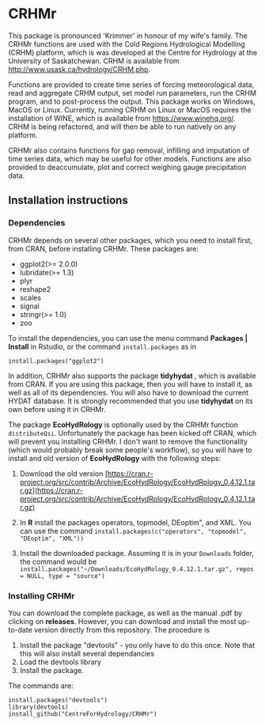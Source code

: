 # CRHMr
This package is pronounced 'Krimmer' in honour of my wife's family.
The CRHMr functions are used with the Cold Regions Hydrological Modelling (CRHM) platform, which is was developed at the Centre for Hydrology at the University of Saskatchewan. CRHM is available from http://www.usask.ca/hydrology/CRHM.php.

Functions are provided to create time series of forcing meteorological data, read and aggregate CRHM output, set model run parameters, run the CRHM program, and to post-process the output. This package works on Windows, MacOS or Linux. Currently, running CRHM on Linux or MacOS requires the installation of WINE, which is available from https://www.winehq.org/. CRHM is being refactored, and will then be able to run natively on any platform.

CRHMr also contains functions for gap removal, infilling and imputation of time series data, which may be useful for other models. Functions are also provided to deaccumulate, plot and correct weighing gauge precipitation data.

## Installation instructions

### Dependencies
CRHMr depends on several other packages, which you need to install first, from CRAN, before installing CRHMr.
These packages are:
- ggplot2(>= 2.0.0)
- lubridate(>= 1.3)
- plyr
- reshape2
- scales
- signal
- stringr(>= 1.0)
- zoo

To install the dependencies, you can use the menu command **Packages | Install** in Rstudio, or the command `install.packages` as in

`install.packages("ggplot2")`

In addition, CRHMr also supports the package **tidyhydat** , which is available from CRAN. If you are using this package, then you will have to install it, as well as all of its dependencies. You will also have to download the current HYDAT database. It is strongly recommended that you use **tidyhydat** on its
own before using it in CRHMr.

The package **EcoHydRology** is optionally used by the CRHMr function `distributeQsi`. Unfortunately the package
has been kicked off CRAN, which will prevent you installing CRHMr. I don't want to remove the functionality (which
would probably break some people's workflow), so you will have to install and old version of **EcoHydRology** with
the following steps:

1. Download the old version [https://cran.r-project.org/src/contrib/Archive/EcoHydRology/EcoHydRology_0.4.12.1.tar.gz](https://cran.r-project.org/src/contrib/Archive/EcoHydRology/EcoHydRology_0.4.12.1.tar.gz)

2. In **R** install the packages operators, topmodel, DEoptim", and XML. You can use the command `install.packages(c("operators", "topmodel", "DEoptim", "XML"))`

3. Install the downloaded package. Assuming it is in your `Downloads` folder, the command would be `install.packages("~/Downloads/EcoHydRology_0.4.12.1.tar.gz", repos = NULL, type = "source")`




### Installing CRHMr
You can download the complete package, as well as the manual .pdf by clicking on **releases**. However, you can download and install the most up-to-date version directly from this repository. The procedure is
1. Install the package "devtools" - you only have to do this once. Note that this will also install several dependancies
2. Load the devtools library
3. Install the package.

The commands are:

`install.packages("devtools")`  
`library(devtools)`  
`install_github("CentreForHydrology/CRHMr")`  
